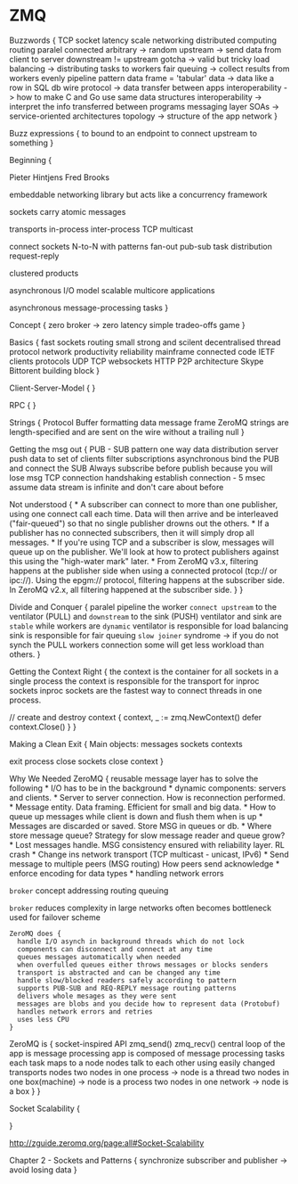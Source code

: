 # ZMQ

Buzzwords {
  TCP socket
  latency
  scale
  networking
  distributed computing
  routing
  paralel
  connected
  arbitrary -> random
  upstream -> send data from client to server
  downstream != upstream
  gotcha -> valid but tricky
  load balancing -> distributing tasks to workers
  fair queuing -> collect results from workers evenly
  pipeline pattern
  data frame = 'tabular' data -> data like a row in SQL db
  wire protocol -> data transfer between apps
  interoperability -> how to make C and Go use same data structures
  interoperability -> interpret the info transferred between programs
  messaging layer
  SOAs -> service-oriented architectures
  topology -> structure of the app network
}

Buzz expressions {
  to bound to an endpoint
  to connect upstream to something
}

Beginning {

  Pieter Hintjens
  Fred Brooks

  embeddable networking library but acts like a concurrency framework

  sockets carry atomic messages

  transports
    in-process
    inter-process
    TCP
    multicast

  connect sockets N-to-N with patterns
    fan-out
    pub-sub
    task distribution
    request-reply

  clustered products

  asynchronous I/O model
  scalable multicore applications

  asynchronous message-processing tasks
}


Concept {
  zero broker -> zero latency
  simple
  tradeo-offs game
}

Basics {
  fast
  sockets
  routing
  small
  strong and scilent
  decentralised
  thread
  protocol
  network
  productivity
  reliability
  mainframe
  connected code
  IETF
  clients
  protocols
    UDP
    TCP
  websockets
  HTTP
  P2P architecture
  Skype Bittorent
  building block
}

Client-Server-Model {
}

RPC {
}

Strings {
  Protocol Buffer
  formatting data
  message frame
  ZeroMQ strings are length-specified and are sent on the wire without a trailing null
}

Getting the msg out {
  PUB - SUB pattern
  one way data distribution
  server push data to set of clients
  filter subscriptions
  asynchronous
  bind the PUB and connect the SUB
  Always subscribe before publish because you will lose msg
  TCP connection handshaking
  establish connection - 5 msec
  assume data stream is infinite and don't care about before

  Not understood {
    * A subscriber can connect to more than one publisher, using one connect call each time. Data will then arrive and be interleaved ("fair-queued") so that no single publisher drowns out the others.
    * If a publisher has no connected subscribers, then it will simply drop all messages.
    * If you're using TCP and a subscriber is slow, messages will queue up on the publisher. We'll look at how to protect publishers against this using the "high-water mark" later.
    * From ZeroMQ v3.x, filtering happens at the publisher side when using a connected protocol (tcp:// or ipc://). Using the epgm:// protocol, filtering happens at the subscriber side. In ZeroMQ v2.x, all filtering happened at the subscriber side.
  }
}

Divide and Conquer {
  paralel pipeline
  the worker `connect upstream` to the ventilator (PULL)
    and `downstream` to the sink                  (PUSH)
  ventilator and sink are `stable`
    while workers are `dynamic`
  ventilator is responsible for load balancing
  sink is responsible for fair queuing
  `slow joiner` syndrome ->
    if you do not synch the PULL workers connection
      some will get less workload than others.
}

Getting the Context Right {
  the context is the container for all sockets in a single process
  the context is responsible for the transport for inproc sockets
  inproc sockets are the fastest way to connect threads in one process.

  // create and destroy context
  {
    context, _ := zmq.NewContext()
    defer context.Close()
  }
}

Making a Clean Exit {
  Main objects:
    messages
    sockets
    contexts

  exit process
    close sockets
    close context
}

Why We Needed ZeroMQ {
  reusable message layer has to solve the following
    * I/O has to be in the background
    * dynamic components: servers and clients.
    * Server to server connection. How is reconnection performed.
    * Message entity. Data framing. Efficient for small and big data.
    * How to queue up messages while client is down and flush them when is up
    * Messages are discarded or saved. Store MSG in queues or db.
    * Where store message queue? Strategy for slow message reader and queue grow?
    * Lost messages handle. MSG consistency ensured with reliability layer. RL crash
    * Change ins network transport (TCP multicast - unicast, IPv6)
    * Send message to multiple peers (MSG routing) How peers send acknowledge
    * enforce encoding for data types
    * handling network errors

  `broker` concept
    addressing
    routing
    queuing

  `broker`
    reduces complexity in large networks
    often becomes bottleneck
    used for failover scheme

    ZeroMQ does {
      handle I/O asynch in background threads which do not lock
      components can disconnect and connect at any time
      queues messages automatically when needed
      when overfulled queues either throws messages or blocks senders
      transport is abstracted and can be changed any time
      handle slow/blocked readers safely according to pattern
      supports PUB-SUB and REQ-REPLY message routing patterns
      delivers whole mesages as they were sent
      messages are blobs and you decide how to represent data (Protobuf)
      handles network errors and retries
      uses less CPU
    }

  ZeroMQ is {
    socket-inspired API
      zmq_send()
      zmq_recv()
    central loop of the app is message processing
    app is composed of message processing tasks
      each task maps to a node
      nodes talk to each other using easily changed transports
    nodes
      two nodes in one process -> node is a thread
      two nodes in one box(machine) -> node is a process
      two nodes in one network -> node is a box
  }
}

Socket Scalability {

}

http://zguide.zeromq.org/page:all#Socket-Scalability

Chapter 2 - Sockets and Patterns {
  synchronize subscriber and publisher -> avoid losing data
}
